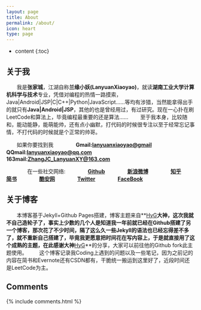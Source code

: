 ```yaml
---
layout: page
title: About
permalink: /about/
icon: heart
type: page
---
```


* content
{:toc}

## 关于我
　　我是**张家城**，江湖自称**兰缘小妖(LanyuanXiaoyao)**，就读**湖南工业大学计算机科学与技术**专业，凭借对编程的热情一路摸索，Java|Android|JSP|C|C++|Python|JavaScript……等均有涉猎，当然能拿得出手的就只有**Java|Android|JSP**，其他的也是曾经用过，有过研究。现在一心扑在刷LeetCode和算法上，毕竟编程最重要的还是算法……
　　至于我本身，比较随和，能动能静，能萌能帅，还有点小幽默，打代码的时候很专注以至于经常忘记事情，不打代码的时候就是个正常的帅哥。

　　如果你要找到我
　　　　**Gmail:<lanyuanxiaoyao@gmail>**
　　　　**QQmail:<lanyuanxiaoyao@qq.com>**
　　　　**163mail:<ZhangJC_LanyuanXY@163.com>**

　　　　在一些社交网络:
　　　　**[Github](https://github.com/lanyuanxiaoyao)**
　　　　**[新浪微博](http://weibo.com/lanyuanxiaoyao)**
　　　　**[知乎](https://www.zhihu.com/people/xiao-yao-lan-yuan)**
　　　　**[简书](http://www.jianshu.com/u/fa2581bc96b2)**
　　　　**[酷安网](http://www.coolapk.com/u/641442)**
　　　　**[Twitter](https://twitter.com/lanyuanxiaoyao)**
　　　　**[FaceBook](https://www.facebook.com/lanyuanxiaoyao)**
　　　　
## 关于博客
　　本博客基于Jekyll+Github Pages搭建，博客主题来自**[HyG](https://github.com/Gaohaoyang)**大神，这次我就不自己造轮子了，事实上少数的几个人是知道我一年前就已经在Github搭建了另一个博客，那次花了不少时间，隔了这么久一些Jekyll的语法也已经忘得差不多了，就不重新自己搭建了，毕竟我更愿意把时间花在写内容上，于是就直接用了这个成熟的主题，在此感谢大神**[HyG](https://github.com/Gaohaoyang)**的分享，大家可以前往他的Github fork此主题使用。
　　这个博客记录我Coding上遇到的问题以及一些笔记，因为之前记的内容在简书和Evernote还有CSDN都有，干脆统一搬运到这里好了，近段时间还是LeetCode为主。
## Comments

{% include comments.html %}
